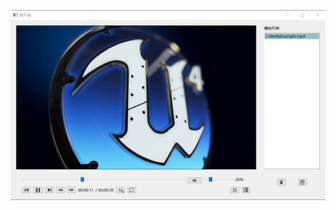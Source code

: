 ![image](https://github.com/lzq434718971/multimedia-player/blob/master/381851c4-be47-49cf-b4f8-367b04b8eeff.png?raw=true)
